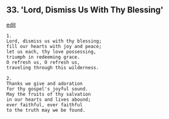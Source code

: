 
## 33.  'Lord, Dismiss Us With Thy Blessing'
[edit](https://docs.google.com/document/d/1OYCA6xvzRL4qW0buOPQu1jhMJ%2DXM86Ec/edit?mode=html)




    1.
    Lord, dismiss us with thy blessing;
    fill our hearts with joy and peace;
    let us each, thy love possessing,
    triumph in redeeming grace.
    O refresh us, O refresh us,
    traveling through this wilderness.

    2.
    Thanks we give and adoration
    for thy gospel's joyful sound.
    May the fruits of thy salvation
    in our hearts and lives abound;
    ever faithful, ever faithful
    to the truth may we be found.
